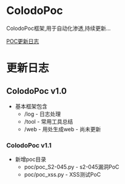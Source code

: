 ColodoPoc
=====
ColodoPoc框架,用于自动化渗透,持续更新...

[POC更新日志](https://github.com/colodoo/ColodoPoc/blob/master/poc/README_POC.md)

# 更新日志
## ColodoPoc v1.0
* 基本框架包含
    * /log  - 日志处理
    * /tool - 常用工具总结
    * /web  - 用处生成web   - 尚未更新
### ColodoPoc v1.1
* 新增poc目录
    * poc/poc_S2-045.py - s2-045漏洞PoC
    * poc/poc_xss.py    - XSS测试PoC

